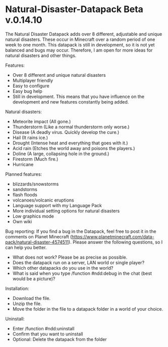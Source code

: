 # Natural-Disaster-Datapack Beta v.0.14.10

The Natural Disaster Datapack adds over 8 different, adjustable and unique natural disasters. These occur in Minecraft over a random period of
one week to one month.
This datapack is still in development, so it is not yet balanced and bugs may occur. Therefore, I am open for more ideas for natural disasters
and other things.


Features:
  - Over 8 different and unique natural disasters
  - Multiplayer friendly
  - Easy to configure
  - Easy bug help
  - Still in development. This means that you have influence on the development and new features constantly being added.


Natural disasters:
  - Meteorite impact (All gone.)
  - Thunderstorm (Like a normal thunderstorm only worse.)
  - Disease (A deadly virus. Quickly develop the cure.)
  - Hail (It rains ice.)
  - Drought (Intense heat and everything that goes with it.)
  - Acid rain (Etches the world away and poisons the players.)
  - Doline (A large, collapsing hole in the ground.)
  - Firestorm (Much fire.)
  - Hurricane


Planned features:
  - blizzards/snowstorms
  - sandstorms
  - flash floods
  - volcanoes/volcanic eruptions
  - Language support with my Language Pack
  - More individual setting options for natural disasters
  - Low graphics mode
  - Own wiki


Bug reporting:
  If you find a bug in the Datapack, feel free to post it in the comments on Planet Minecraft
  (https://www.planetminecraft.com/data-pack/natural-disaster-4574511). Please answer the following questions, so I can help you better.

  - What does not work? Please be as precise as possible.
  - Does the datapack run on a server, LAN world or single player?
  - Which other datapacks do you use in the world?
  - What is said when you type /function #ndd:debug in the chat (best would be a picture)?


 Installation:
  - Download the file.
  - Unzip the file.
  - Move the folder in the file to a datapack folder in a world of your choice.


Uninstall:
  - Enter /function #ndd:uninstall
  - Confirm that you want to uninstall
  - Optional: Delete the datapack from the folder
